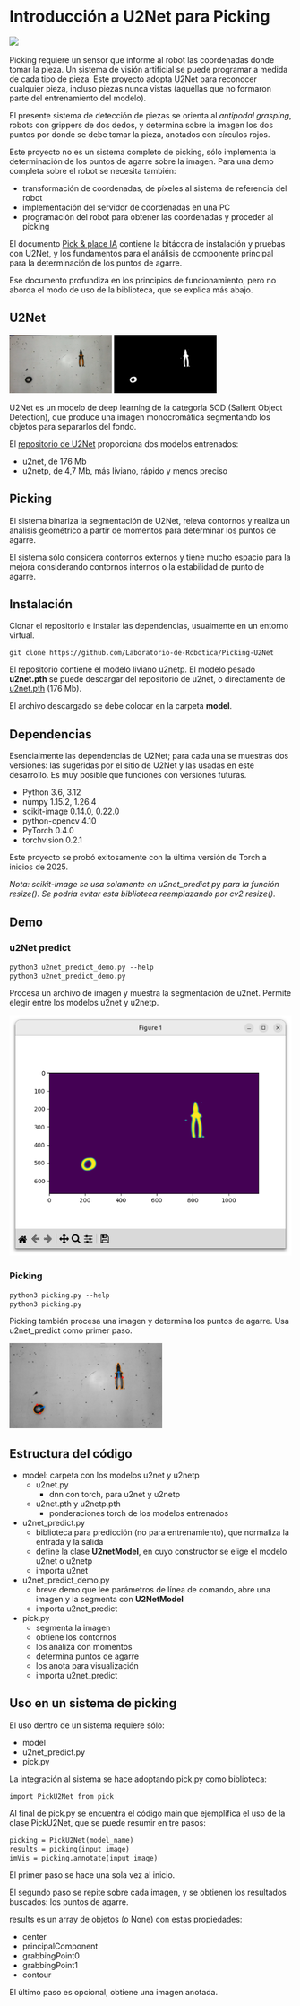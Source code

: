 # Introducción a U2Net para Picking
<img src="./_static_/Picking.png">

Picking requiere un sensor que informe al robot las coordenadas donde tomar la pieza.  Un sistema de visión artificial se puede programar a medida de cada tipo de pieza.  Este proyecto adopta U2Net para reconocer cualquier pieza, incluso piezas nunca vistas (aquéllas que no formaron parte del entrenamiento del modelo).

El presente sistema de detección de piezas se orienta al *antipodal grasping*, robots con grippers de dos dedos, y determina sobre la imagen los dos puntos por donde se debe tomar la pieza, anotados con círculos rojos.

Este proyecto no es un sistema completo de picking, sólo implementa la determinación de los puntos de agarre sobre la imagen.  Para una demo completa sobre el robot se necesita también:

- transformación de coordenadas, de píxeles al sistema de referencia del robot
- implementación del servidor de coordenadas en una PC
- programación del robot para obtener las coordenadas y proceder al picking

El documento [Pick & place IA](https://docs.google.com/document/d/1cnP3_vzlprbpmIYp5Z6eIvfE33E94nwcogm0QQsAR48/edit?tab=t.0#heading=h.6jynaot9cbnq) contiene la bitácora de instalación y pruebas con U2Net, y los fundamentos para el análisis de componente principal para la determinación de los puntos de agarre.

Ese documento profundiza en los principios de funcionamiento, pero no aborda el modo de uso de la biblioteca, que se explica más abajo.

## U2Net
<img src="_static/U2Net.png">

U2Net es un modelo de deep learning de la categoría SOD (Salient Object Detection), que produce una imagen monocromática segmentando los objetos para separarlos del fondo.

El [repositorio de U2Net](https://github.com/xuebinqin/U-2-Net) proporciona dos modelos entrenados:

- u2net, de 176 Mb
- u2netp, de 4,7 Mb, más liviano, rápido y menos preciso


## Picking
El sistema binariza la segmentación de U2Net, releva contornos y realiza un análisis geométrico a partir de momentos para determinar los puntos de agarre.

El sistema sólo considera contornos externos y tiene mucho espacio para la mejora considerando contornos internos o la estabilidad de punto de agarre.

## Instalación
Clonar el repositorio e instalar las dependencias, usualmente en un entorno virtual.

    git clone https://github.com/Laboratorio-de-Robotica/Picking-U2Net

El repositorio contiene el modelo liviano u2netp.
El modelo pesado **u2net.pth** se puede descargar del repositorio de u2net, o directamente de [u2net.pth](https://drive.google.com/file/d/1ye5EcsqVgEQXQQulGK17Mw5XDaDNquZt/view?usp=drive_link) (176 Mb).

El archivo descargado se debe colocar en la carpeta **model**.

## Dependencias

Esencialmente las dependencias de U2Net; para cada una se muestras dos versiones: las sugeridas por el sitio de U2Net y las usadas en este desarrollo.  Es muy posible que funciones con versiones futuras.

- Python 3.6, 3.12
- numpy 1.15.2, 1.26.4
- scikit-image 0.14.0, 0.22.0
- python-opencv 4.10
- PyTorch 0.4.0
- torchvision 0.2.1

Este proyecto se probó exitosamente con la última versión de Torch a inicios de 2025.

*Nota: scikit-image se usa solamente en u2net_predict.py para la función resize().  Se podría evitar esta biblioteca reemplazando por cv2.resize().*

## Demo

### u2Net predict

    python3 u2net_predict_demo.py --help
    python3 u2net_predict_demo.py

Procesa un archivo de imagen y muestra la segmentación de u2net.  Permite elegir entre los modelos u2net y u2netp.

<img src="./_static/u2net_predict_demo.png">

### Picking

    python3 picking.py --help
    python3 picking.py

Picking también procesa una imagen y determina los puntos de agarre.  Usa u2net_predict como primer paso.

<img src="./_static/Picking.png">


## Estructura del código

- model: carpeta con los modelos u2net y u2netp
  - u2net.py
    - dnn con torch, para u2net y u2netp
  - u2net.pth y u2netp.pth
    - ponderaciones torch de los modelos entrenados
- u2net_predict.py
  - biblioteca para predicción (no para entrenamiento), que normaliza la entrada y la salida
  - define la clase **U2netModel**, en cuyo constructor se elige el modelo u2net o u2netp
  - importa u2net
- u2net_predict_demo.py
  - breve demo que lee parámetros de línea de comando, abre una imagen y la segmenta con **U2NetModel**
  - importa u2net_predict
- pick.py
  - segmenta la imagen
  - obtiene los contornos
  - los analiza con momentos
  - determina puntos de agarre
  - los anota para visualización
  - importa u2net_predict


## Uso en un sistema de picking

El uso dentro de un sistema requiere sólo:

- model
- u2net_predict.py
- pick.py

La integración al sistema se hace adoptando pick.py como biblioteca:

    import PickU2Net from pick

Al final de pick.py se encuentra el código main que ejemplifica el uso de la clase PickU2Net, que se puede resumir en tre pasos:

    picking = PickU2Net(model_name)
    results = picking(input_image)
    imVis = picking.annotate(input_image)

El primer paso se hace una sola vez al inicio.

El segundo paso se repite sobre cada imagen, y se obtienen los resultados buscados: los puntos de agarre.

results es un array de objetos (o None) con estas propiedades:

- center
- principalComponent
- grabbingPoint0
- grabbingPoint1
- contour

El último paso es opcional, obtiene una imagen anotada.